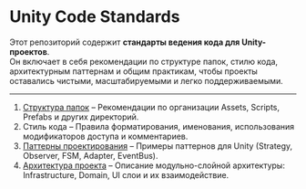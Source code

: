 # Unity Code Standards

Этот репозиторий содержит **стандарты ведения кода для Unity-проектов**.  
Он включает в себя рекомендации по структуре папок, стилю кода, архитектурным паттернам и общим практикам, чтобы проекты оставались чистыми, масштабируемыми и легко поддерживаемыми.

---

1. [Структура папок](https://github.com/BlizzyIxyz/Code-Standards/blob/Unity-project-code-standarts/Project%20file%20structure.md) – Рекомендации по организации Assets, Scripts, Prefabs и других директорий.  
2. Стиль кода – Правила форматирования, именования, использования модификаторов доступа и комментариев.  
3. [Паттерны проектирования](https://github.com/BlizzyIxyz/Code-Standards/blob/Unity-project-code-standarts/Design%20Patterns.md) – Примеры паттернов для Unity (Strategy, Observer, FSM, Adapter, EventBus).
4. [Архитектура проекта](https://github.com/BlizzyIxyz/Code-Standards/blob/0715cd02c6c686dfbf7ad522365681b3a1e63037/Unity%20Modular-Layered%20Architecture.md) – Описание модульно-слойной архитектуры: Infrastructure, Domain, UI слои и их взаимодействие.
